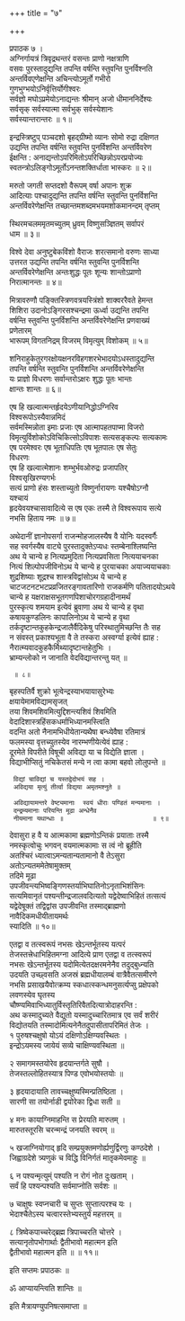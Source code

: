 +++
title = "७"

+++

प्रपाठक   ७ ।  
अग्निर्गायत्रं त्रिवृद्रथन्तरं वसन्तः प्राणो नक्षत्राणि  
वसवः पुरस्तादुद्यन्ति  तपन्ति  वर्षन्ति  स्तुवन्ति  पुनर्विश्नति  
अन्तर्विवएणेक्षन्ति  अचिन्त्योऽमूर्तो गभीरो  
गुणभुग्भयोऽनिर्वृत्तिर्योगीश्वरः  
सर्वज्ञो मघोऽप्रमेयोऽनाद्यन्तः  श्रीमान्  अजो  धीमाननिर्देश्यः  
सर्वसृक्  सर्वस्यात्मा  सर्वभुक्  सर्वस्येशानः  
सर्वस्यान्तरान्तरः ॥ १॥

इन्द्रस्त्रिष्टुप् पञ्चदशो बृहद्ग्रीष्मो व्यानः सोमो रुद्रा दक्षिणत  
उद्यन्ति  तपन्ति  वर्षन्ति  स्तुवन्ति  पुनर्विशन्ति  अन्तर्विवरेण  
ईक्षन्ति  :  अनाद्यन्तोऽपरिमितोऽपरिच्छिन्नोऽपरप्रयोज्यः  
स्वतन्त्रोऽलिङ्गोऽमूर्तोऽनन्तशक्तिर्धाता भास्करः ॥ २॥

मरुतो जगती सप्तदशो वैरूपम्  वर्षा अपानः शुक्र  
आदित्याः पश्चादुद्यन्ति  तपन्ति  वर्षन्ति  स्तुवन्ति  पुनर्विशन्ति  
अन्तर्विवरेणेक्षन्ति  तच्छान्तमशब्दमभयमशोकमानन्दम्  तृप्तम्

स्थिरमचलममृतमच्युतम्  ध्रुवम्  विष्णुसञ्ज्ञितम्  सर्वापरं  
धाम ॥ ३॥

विश्वे देवा अनुष्टुबेकविंशो वैराजः शरत्समानो वरुणः साध्या  
उत्तरत उद्यन्ति  तपन्ति  वर्षन्ति  स्तुवन्ति  पुनर्विशन्ति  
अन्तर्विवरेणेक्षन्ति  अन्तःशुद्धः  पूतः  शून्यः  शान्तोऽप्राणो  
निरात्मानन्तः ॥ ४॥

मित्रावरुणौ पङ्क्तिस्त्रिणवत्रयस्त्रिंशो शाक्वररैवते हेमन्त  
शिशिरा उदानोऽङ्गिरसश्चन्द्रमा ऊर्ध्वा उद्यन्ति  तपन्ति  
वर्षन्ति  स्तुवन्ति  पुनर्विशन्ति अन्तर्विवरेणेक्षन्ति  प्रणवाख्यं  
प्रणेतारम्  
भारूपम्  विगतनिद्रम्  विजरम्  विमृत्युम्  विशोकम् ॥ ५॥

शनिराहुकेतुरगरक्षोयक्षनरविहगशरभेभादयोऽधस्तादुद्यन्ति  
तपन्ति वर्षन्ति  स्तुवन्ति  पुनर्विशन्ति  अन्तर्विवरेणेक्षन्ति  
यः प्राज्ञो विधरणः सर्वान्तरोऽक्षरः  शुद्धः  पूतः  भान्तः  
क्षान्तः  शान्तः ॥ ६॥

एष हि खल्वात्मन्तर्हृदयेऽणीयानिद्धोऽग्निरिव  
विश्वरूपोऽस्यैवान्नमिदं  
सर्वमस्मिन्नोता इमाः प्रजाः  एष आत्मापहतपाप्मा विजरो  
विमृत्युर्विशोकोऽविचिकित्सोऽविपाशः सत्यसङ्कल्पः  सत्यकामः  
एष परमेश्वरः  एष भूताधिपतिः  एष भूतपालः  एष सेतुः  
विधरणः  
एष हि खल्वात्मेशानः  शम्भुर्भवओरुद्रः प्रजापतिर्  
विश्वसृखिरण्यगर्भः  
सत्यं प्राणो हंसः शस्ताच्युतो विष्णुर्नारायणः  यश्चैषोऽग्नौ  
यश्चायं  
हृदयेवयश्चासावादित्ये स एष एकः  तस्मै ते विश्वरूपाय सत्ये  
नभसि हिताय नमः ॥ ७॥

अथेदानीं ज्ञानोपसर्गा राजन्मोहजालस्यैष वै योनिः  यदस्वर्गैः  
सह स्वर्गस्यैष वाट्ये पुरस्तादुक्तेऽप्यधः स्तम्बेनाश्लिष्यन्ति  
अथ ये चान्ये ह नित्यप्रमुदिता नित्यप्रवसिता  नित्ययाचनका  
नित्यं शिल्पोपजीविनोऽथ ये चान्ये ह पुरयाचका अयाज्ययाचकाः  
शुद्रशिष्याः  शूद्रश्च शास्त्रविद्वांसोऽथ ये चान्ये ह  
चाटजटनटभटप्रव्रजितरङ्गावतारिणो राजकर्मणि पतितादयोऽथये  
चान्ये ह यक्षराक्षसभूतगणपिशाचोरगग्रहादीनामर्थं  
पुरस्कृत्य शमयाम इत्येवं ब्रुवाणा  अथ ये चान्ये ह वृथा  
कषायकुण्डलिनः कापालिनोऽथ ये चान्ये ह वृथा  
तर्कदृष्टान्तकुहकेन्द्रजालैर्वैदिकेषु परिस्थातुमिच्छन्ति  तैः सह  
न संवस्त्  प्रकाश्यभूता वै ते तस्करा अस्वर्ग्या इत्येवं ह्याह   :    
नैरात्म्यवादकुहकैर्मिथ्यादृष्टान्तहेतुभिः ।  
भ्राम्यन्लोको न जानाति वेदविद्यान्तरन्तु यत् ॥

     ॥ ८॥  

बृहस्पतिर्वै शुक्रो भूत्वेन्द्रस्याभयायासुरेभ्यः  
क्षयायेमामविद्यामसृजत्  
तया शिवमशिवमित्युद्दिशन्त्यशिवं शिवमिति  
वेदादिशास्त्रहिंसकधर्माभिध्यानमस्त्विति  
वदन्ति  अतो नैनामभिधीयेतान्यथैषा बन्ध्येवैषा रतिमात्रं  
फलमस्या वृत्तच्युतस्येव नारम्भणीयेत्येवं ह्याह   :    
दूरमेते विपरीते विषूची  अविद्या या च विद्येति ज्ञाता ।  
विद्याभीप्सितुं नचिकेतसं मन्ये  न त्वा कामा बहवो लोलुपन्ते ॥

     विद्यां चाविद्यां च यस्तद्वेदोभयं सह ।  
     अविद्यया मृत्युं तीर्त्वा विद्यया अमृतमश्नुते ॥  
  
     अविद्यायामन्तरे वेष्ट्यमानाः  स्वयं धीराः पण्डितं मन्यमानाः ।  
     दन्द्रम्यमानाः परियन्ति मूढा अन्धेनैव  
     नीयमाना यथान्धाः ॥                      ॥ ९॥  

देवासुरा ह वै य आत्मकामा ब्रह्मणोऽन्तिकं प्रयाताः  तस्मै  
नमस्कृत्वोचुः  भगवन्  वयमात्मकामाः स त्वं नो ब्रूहीति  
अतश्चिरं ध्यात्वाऽमन्यतान्यतामानो वै तेऽसुरा  
अतोऽन्यतममेतेषामुक्तम्  
तदिमे मूढा  
उपजीवन्त्यभिष्वङ्गिणस्तर्याभिघातिनोऽनृताभिशंसिनः  
सत्यमिवानृतं पश्यन्तीन्द्रजालवदित्यतो यद्वेदेष्वाभिहितं तत्सत्यं  
यद्वेदेषूक्तं तद्विद्वांस उपजीवन्ति  तस्माद्ब्राह्मणो  
नावैदिकमधीयीतायमर्थः  
स्यादिति ॥ १०॥

एतद्वा व तत्स्वरूपं नभसः खेऽन्तर्भूतस्य यत्परं  
तेजस्तत्त्रेधाभिहितमग्ना आदित्ये प्राण एतद्वा व तत्स्वरूपं  
नभसः खेऽन्तर्भूतस्य यदोमित्येतदक्षरमनेनैव तदुद्बुध्न्यति  
उदयति  उच्छ्वसति  अजस्रं ब्रह्मधीयालम्बं वात्रैवैतत्समीरणे  
नभसि प्रसाखयैवोत्क्रम्य स्कधात्स्कन्धमनुसर्त्यप्सु प्रक्षेपको  
लवणस्येव घृतस्य  
चौष्ण्यमिवाभिध्यातुर्विस्तृतिरिवैतदित्यात्रोदाहरन्ति   :    
अथ कस्मादुच्यते वैद्युतो यस्मादुच्चारितमात्र एव सर्वं शरीरं  
विद्योतयति  तस्मादोमित्यनेनैतदुपासीतापरिमितं तेजः ।  
१   पुरुषश्चक्षुषो योऽयं दक्षिणोऽक्षिण्यवस्थितः ।  
इन्द्रोऽयमस्य जायेयं सव्ये चाक्षिण्यवस्थिता ॥

२   समागमस्तयोरेव हृदयान्तर्गते सुषौ ।  
तेजस्तल्लोहितस्यात्र पिण्ड एवोभयोस्तयोः ॥

३   हृदयादायाति तावच्चक्षुष्यस्मिन्प्रतिष्ठिता ।  
सारणी सा तयोर्नाडी द्वयोरेका द्विधा सती ॥

४   मनः कायाग्निमाहन्ति स प्रेरयति मारुतम् ।  
मारुतस्तूरसि चरन्मन्द्रं जनयति स्वरम् ॥

५   खजाग्नियोगाद् हृदि सम्प्रयुक्तमणोर्ह्यणुर्द्विरणुः कण्ठदेशे ।  
जिह्वाग्रदेशे त्र्यणुकं च विद्धि विनिर्गतं मातृकमेवमाहुः ॥

६   न पश्यन्मृत्युम्ं पश्यति न रोगं नोत दुःखताम् ।  
सर्वं हि पश्यन्पश्यति सर्वमाप्नोति सर्वशः ॥

७   चाक्षुषः स्वप्नचारी च सुप्तः सुप्तात्परश्च यः ।  
भेदाश्चैतेऽस्य चत्वारस्तेभ्यस्तुर्यं महत्तरम् ॥

८   त्रिष्वेकपाच्चरेद्ब्रह्म त्रिपाच्चरति चोत्तरे ।  
सत्यानृतोपभोगार्थाः द्वैतीभावो महात्मन इति  
द्वैतीभावो महात्मन इति ॥        ॥ ११॥

इति सप्तमः प्रपाठकः ॥

ॐ आप्यायन्त्विति शान्तिः ॥

इति मैत्रायण्युपनिषत्समाप्ता ॥  
  
